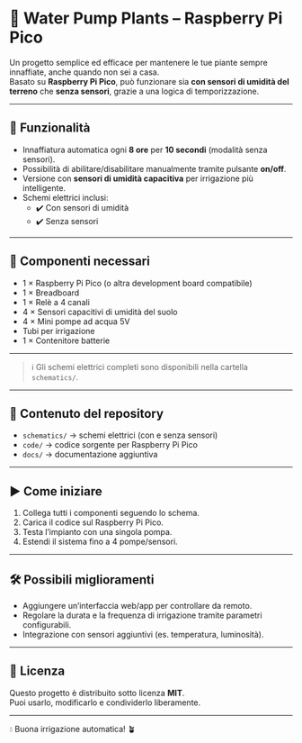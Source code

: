 # 🌱 Water Pump Plants – Raspberry Pi Pico

Un progetto semplice ed efficace per mantenere le tue piante sempre innaffiate, anche quando non sei a casa.  
Basato su **Raspberry Pi Pico**, può funzionare sia **con sensori di umidità del terreno** che **senza sensori**, grazie a una logica di temporizzazione.

---

## 🚀 Funzionalità
- Innaffiatura automatica ogni **8 ore** per **10 secondi** (modalità senza sensori).
- Possibilità di abilitare/disabilitare manualmente tramite pulsante **on/off**.
- Versione con **sensori di umidità capacitiva** per irrigazione più intelligente.
- Schemi elettrici inclusi:
  - ✔️ Con sensori di umidità
  - ✔️ Senza sensori

---

## 🧩 Componenti necessari
- 1 × Raspberry Pi Pico (o altra development board compatibile)  
- 1 × Breadboard  
- 1 × Relè a 4 canali  
- 4 × Sensori capacitivi di umidità del suolo  
- 4 × Mini pompe ad acqua 5V  
- Tubi per irrigazione  
- 1 × Contenitore batterie  

---

> ℹ️ Gli schemi elettrici completi sono disponibili nella cartella `schematics/`.

---

## 📂 Contenuto del repository
- `schematics/` → schemi elettrici (con e senza sensori)  
- `code/` → codice sorgente per Raspberry Pi Pico  
- `docs/` → documentazione aggiuntiva  

---

## ▶️ Come iniziare
1. Collega tutti i componenti seguendo lo schema.  
2. Carica il codice sul Raspberry Pi Pico.  
3. Testa l’impianto con una singola pompa.  
4. Estendi il sistema fino a 4 pompe/sensori.  

---

## 🛠️ Possibili miglioramenti
- Aggiungere un’interfaccia web/app per controllare da remoto.  
- Regolare la durata e la frequenza di irrigazione tramite parametri configurabili.  
- Integrazione con sensori aggiuntivi (es. temperatura, luminosità).  

---

## 📜 Licenza
Questo progetto è distribuito sotto licenza **MIT**.  
Puoi usarlo, modificarlo e condividerlo liberamente.  

---

💧 Buona irrigazione automatica! 🪴
